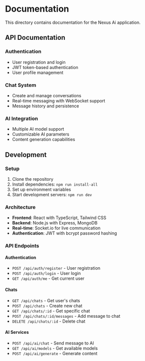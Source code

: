 # Documentation

This directory contains documentation for the Nexus Ai application.

## API Documentation

### Authentication
- User registration and login
- JWT token-based authentication
- User profile management

### Chat System
- Create and manage conversations
- Real-time messaging with WebSocket support
- Message history and persistence

### AI Integration
- Multiple AI model support
- Customizable AI parameters
- Content generation capabilities

## Development

### Setup
1. Clone the repository
2. Install dependencies: `npm run install-all`
3. Set up environment variables
4. Start development servers: `npm run dev`

### Architecture
- **Frontend**: React with TypeScript, Tailwind CSS
- **Backend**: Node.js with Express, MongoDB
- **Real-time**: Socket.io for live communication
- **Authentication**: JWT with bcrypt password hashing

### API Endpoints

#### Authentication
- `POST /api/auth/register` - User registration
- `POST /api/auth/login` - User login
- `GET /api/auth/me` - Get current user

#### Chats
- `GET /api/chats` - Get user's chats
- `POST /api/chats` - Create new chat
- `GET /api/chats/:id` - Get specific chat
- `POST /api/chats/:id/messages` - Add message to chat
- `DELETE /api/chats/:id` - Delete chat

#### AI Services
- `POST /api/ai/chat` - Send message to AI
- `GET /api/ai/models` - Get available models
- `POST /api/ai/generate` - Generate content